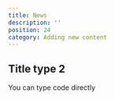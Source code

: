 ```yaml
---
title: News
description: ''
position: 24
category: Adding new content
---
```



## Title type 2

You can type code directly


